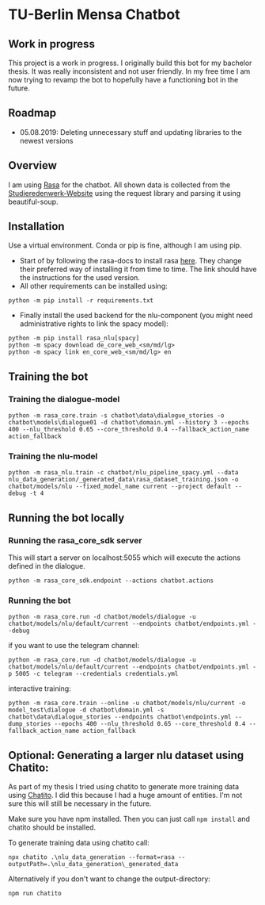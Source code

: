 # TU-Berlin Mensa Chatbot

## Work in progress

This project is a work in progress. I originally build this bot for my bachelor thesis. It was really inconsistent and
not user friendly. In my free time I am now trying to revamp the bot to hopefully have a functioning bot in the future.

## Roadmap

- 05.08.2019: Deleting unnecessary stuff and updating libraries to the newest versions

## Overview

I am using [Rasa](https://rasa.com) for the chatbot. All shown data is collected from the [Studieredenwerk-Website](https://www.stw.berlin/) using the request library and parsing it using beautiful-soup.

## Installation

Use a virtual environment. Conda or pip is fine, although I am using pip.
- Start of by following the rasa-docs to install rasa [here](https://rasa.com/docs/rasa/1.2.0/user-guide/installation/).
They change their preferred way of installing it from time to time. The link should have the instructions for the
used version.
- All other requirements can be installed using:
```
python -m pip install -r requirements.txt
```
- Finally install the used backend for the nlu-component (you might need administrative rights to link the spacy model):
```
python -m pip install rasa_nlu[spacy]
python -m spacy download de_core_web_<sm/md/lg>
python -m spacy link en_core_web_<sm/md/lg> en
```

## Training the bot

### Training the dialogue-model

```
python -m rasa_core.train -s chatbot\data\dialogue_stories -o chatbot\models\dialogue01 -d chatbot\domain.yml --history 3 --epochs 400 --nlu_threshold 0.65 --core_threshold 0.4 --fallback_action_name action_fallback
```
### Training the nlu-model

```
python -m rasa_nlu.train -c chatbot/nlu_pipeline_spacy.yml --data nlu_data_generation/_generated_data\rasa_dataset_training.json -o chatbot/models/nlu --fixed_model_name current --project default --debug -t 4
```
## Running the bot locally

### Running the rasa_core_sdk server
This will start a server on localhost:5055 which will execute the actions defined in the dialogue. 
```
python -m rasa_core_sdk.endpoint --actions chatbot.actions
```

### Running the bot
```
python -m rasa_core.run -d chatbot/models/dialogue -u chatbot/models/nlu/default/current --endpoints chatbot/endpoints.yml --debug
````

if you want to use the telegram channel:
```
python -m rasa_core.run -d chatbot/models/dialogue -u chatbot/models/nlu/default/current --endpoints chatbot/endpoints.yml -p 5005 -c telegram --credentials credentials.yml
```

interactive training:
```
python -m rasa_core.train --online -u chatbot/models/nlu/current -o model_test\dialogue -d chatbot\domain.yml -s chatbot\data\dialogue_stories --endpoints chatbot\endpoints.yml --dump_stories --epochs 400 --nlu_threshold 0.65 --core_threshold 0.4 --fallback_action_name action_fallback
```

## Optional: Generating a larger nlu dataset using Chatito:

As part of my thesis I tried using chatito to generate more training data using [Chatito](https://github.com/rodrigopivi/Chatito).
I did this because I had a huge amount of entities. I'm not sure this will still be necessary in the future.

Make sure you have npm installed. Then you can just call `npm install` and chatito should be installed. 

To generate training data using chatito call:

```
npx chatito .\nlu_data_generation --format=rasa --outputPath=.\nlu_data_generation\_generated_data
```
Alternatively if you don't want to change the output-directory:
```
npm run chatito
```
